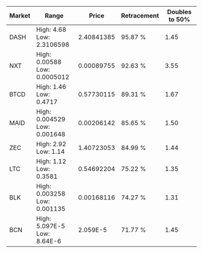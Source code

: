 | Market | Range | Price| Retracement | Doubles to 50% |
| --- | --- | --- | --- | --- |
| DASH | High: 4.68<br />Low: 2.3106598 | 2.40841385 | 95.87 % | 1.45 |
| NXT | High: 0.00588<br />Low: 0.0005012 | 0.00089755 | 92.63 % | 3.55 |
| BTCD | High: 1.46<br />Low: 0.4717 | 0.57730115 | 89.31 % | 1.67 |
| MAID | High: 0.004529<br />Low: 0.001648 | 0.00206142 | 85.65 % | 1.50 |
| ZEC | High: 2.92<br />Low: 1.14 | 1.40723053 | 84.99 % | 1.44 |
| LTC | High: 1.12<br />Low: 0.3581 | 0.54692204 | 75.22 % | 1.35 |
| BLK | High: 0.003258<br />Low: 0.001135 | 0.00168116 | 74.27 % | 1.31 |
| BCN | High: 5.097E-5<br />Low: 8.64E-6 | 2.059E-5 | 71.77 % | 1.45 |
